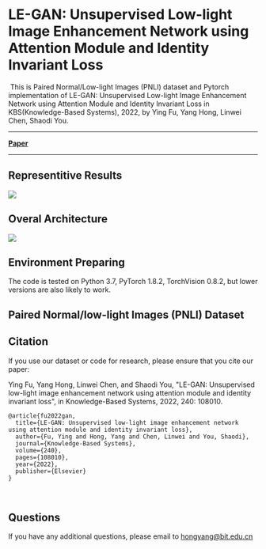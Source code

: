 # LE-GAN: Unsupervised Low-light Image Enhancement Network using Attention Module and Identity Invariant Loss

​	This is Paired Normal/Low-light Images (PNLI) dataset and Pytorch implementation of LE-GAN: Unsupervised Low-light Image Enhancement Network using Attention Module and Identity Invariant Loss in KBS(Knowledge-Based Systems), 2022, by Ying Fu, Yang Hong, Linwei Chen, Shaodi You.

------

[**Paper**](https://www.sciencedirect.com/science/article/abs/pii/S0950705121011151)

------



## Representitive Results

![](https://cdn.jsdelivr.net/gh/MUYIio/CDN@2.3/Images/Paper/3.png)



## Overal Architecture

![](https://cdn.jsdelivr.net/gh/MUYIio/CDN@2.3/Images/Paper/4.png)

## Environment Preparing

The code is tested on Python 3.7, PyTorch 1.8.2, TorchVision 0.8.2, but lower versions are also likely to work.



## Paired Normal/low-light Images (PNLI) Dataset




## Citation

If you use our dataset or code for research, please ensure that you cite our paper:

Ying Fu, Yang Hong, Linwei Chen, and Shaodi You, "LE-GAN: Unsupervised low-light image enhancement network using attention module and identity invariant loss", in Knowledge-Based Systems, 2022, 240: 108010.

```
@article{fu2022gan,
  title={LE-GAN: Unsupervised low-light image enhancement network using attention module and identity invariant loss},
  author={Fu, Ying and Hong, Yang and Chen, Linwei and You, Shaodi},
  journal={Knowledge-Based Systems},
  volume={240},
  pages={108010},
  year={2022},
  publisher={Elsevier}
}

```

​          

## Questions

If you have any additional questions, please email to hongyang@bit.edu.cn
